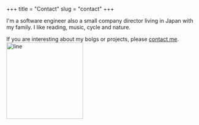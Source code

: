 +++
title = "Contact"
slug = "contact"
+++

I'm a software engineer also a small company director living in Japan with my family.
I like reading, music, cycle and nature. 

If you are interesting about my bolgs or projects, please [contact me](<mailto:duandahai66@gmail.com>).
<img src="/images/line.jpg" alt="line" width="200">